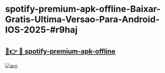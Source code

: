 # spotify-premium-apk-offline-Baixar-Gratis-Ultima-Versao-Para-Android-IOS-2025-#r9haj

# <h2><a href="https://ainizakaria.my?title=spotify-premium-apk-offline&ref=24M">🔗👉 🔴 spotify-premium-apk-offline</a></h2>

[![acn](https://github.com/user-attachments/assets/0f9c940e-d8b0-45ae-aac7-cd30a18b3e1c)](https://ainizakaria.my?title=spotify-premium-apk-offline&ref=24M)

